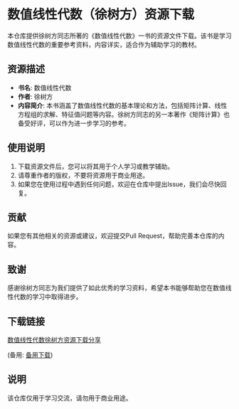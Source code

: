 # 数值线性代数（徐树方）资源下载

本仓库提供徐树方同志所著的《数值线性代数》一书的资源文件下载。该书是学习数值线性代数的重要参考资料，内容详实，适合作为辅助学习的教材。

## 资源描述

- **书名**: 数值线性代数
- **作者**: 徐树方
- **内容简介**: 本书涵盖了数值线性代数的基本理论和方法，包括矩阵计算、线性方程组的求解、特征值问题等内容。徐树方同志的另一本著作《矩阵计算》也备受好评，可以作为进一步学习的参考。

## 使用说明

1. 下载资源文件后，您可以将其用于个人学习或教学辅助。
2. 请尊重作者的版权，不要将资源用于商业用途。
3. 如果您在使用过程中遇到任何问题，欢迎在仓库中提出Issue，我们会尽快回复。

## 贡献

如果您有其他相关的资源或建议，欢迎提交Pull Request，帮助完善本仓库的内容。

## 致谢

感谢徐树方同志为我们提供了如此优秀的学习资料，希望本书能够帮助您在数值线性代数的学习中取得进步。

## 下载链接
[数值线性代数徐树方资源下载分享](https://pan.quark.cn/s/bda4f3e17565) 

(备用: [备用下载](https://pan.baidu.com/s/1WL8C9FKU_bMVDn-cOudSxA/pwd=1234))

## 说明

该仓库仅用于学习交流，请勿用于商业用途。
